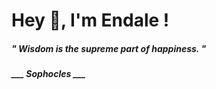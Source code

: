 <h1 title="head"> Hey 👋, I'm Endale !</h1>

**<h5><i>" Wisdom is the supreme part of happiness. "</i></h5>**

*<b>___ Sophocles ___</b>*
